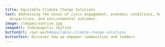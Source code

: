 ```yaml
---
title: Equitable Climate Change Solutions
text: Addressing the nexus of civic engagement, economic conditions, health
  disparities, and environmental outcomes.
image: /images/sunrise.jpg
imageAlt: Indianapolis skyline
buttonUrl: /our-work#equitable-climate-change-solutions
buttonText: Discover how we empower communities and leaders
---
```

